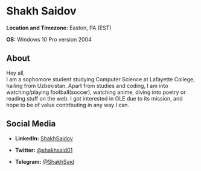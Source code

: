 # Shakh Saidov
**Location and Timezone:** Easton, PA (EST)

**OS:** Windows 10 Pro version 2004

## About
Hey all,  
I am a sophomore student studying Computer Science at Lafayette College, hailing from Uzbekistan. Apart from studies and coding, I am into watching/playing football(soccer), watching anime, diving into poetry or reading stuff on the web. I got interested in OLE due to its mission, and hope to be of value contributing in any way I can.

## Social Media
  * **LinkedIn:** [ShakhSaidov](http://www.linkedin.com/in/shakh-saidov)

  * **Twitter:** [@shakhsaid01](https://twitter.com/shakhsaid01)

  * **Telegram:** [@ShakhSaid](https://t.me/ShakhSaid)
